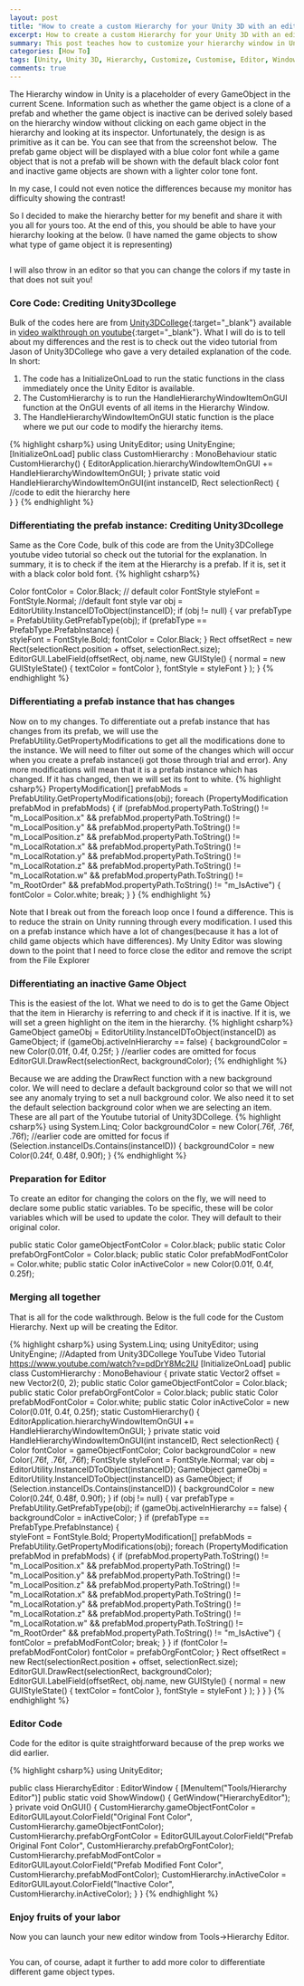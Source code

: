 ```yaml
---
layout: post
title: "How to create a custom Hierarchy for your Unity 3D with an editor"
excerpt: How to create a custom Hierarchy for your Unity 3D with an editor
summary: This post teaches how to customize your hierarchy window in Unity 3D Editor
categories: [How To]
tags: [Unity, Unity 3D, Hierarchy, Customize, Customise, Editor, Window, C Sharp, gaming, classic]
comments: true
---
```


The Hierarchy window in Unity is a placeholder of every GameObject in the current Scene. Information such as whether the game object is a clone of a prefab and whether the game object is inactive can be derived solely based on the hierarchy window without clicking on each game object in the hierarchy and looking at its inspector. Unfortunately, the design is as primitive as it can be. You can see that from the screenshot below.
<img src="{{ site.baseurl }}/images/Unity_Custom_Hierarchy_1.png" alt="">
The prefab game object will be displayed with a blue color font while a game object that is not a prefab will be shown with the default black color font and inactive game objects are shown with a lighter color tone font. 
<div class="info">In my case, I could not even notice the differences because my monitor has difficulty showing the contrast!</div>

So I decided to make the hierarchy better for my benefit and share it with you all for yours too.
At the end of this, you should be able to have your hierarchy looking at the below. (I have named the game objects to show what type of game object it is representing)

<img src="{{ site.baseurl }}/images/Unity_Custom_Hierarchy_2.png" alt="">

I will also throw in an editor so that you can change the colors if my taste in that does not suit you!

### Core Code: Crediting Unity3Dcollege
Bulk of the codes here are from [Unity3DCollege](https://unity3d.college){:target="_blank"} available in [video walkthrough on youtube](https://www.youtube.com/watch?v=pdDrY8Mc2lU&t=236s){:target="_blank"}. What I will do is to tell about my differences and the rest is to check out the video tutorial from Jason of Unity3DCollege who gave a very detailed explanation of the code. In short:<br>
1. The code has a <keyword>InitializeOnLoad</keyword> to run the static functions in the class immediately once the Unity Editor is available.<br>
2. The <keyword>CustomHierarchy</keyword> is to run the HandleHierarchyWindowItemOnGUI function at the OnGUI events of all items in the Hierarchy Window.<br>
3. The <keyword>HandleHierarchyWindowItemOnGUI</keyword> static function is the place where we put our code to modify the hierarchy items.

{% highlight csharp%}
using UnityEditor;
using UnityEngine;
[InitializeOnLoad]
public class CustomHierarchy : MonoBehaviour
    static CustomHierarchy()
    {
        EditorApplication.hierarchyWindowItemOnGUI += HandleHierarchyWindowItemOnGUI;
    }
    private static void HandleHierarchyWindowItemOnGUI(int instanceID, Rect selectionRect)
    {
		//code to edit the hierarchy here        
    }
}
{% endhighlight %}

### Differentiating the prefab instance: Crediting Unity3Dcollege
Same as the Core Code, bulk of this code are from the Unity3DCollege youtube video tutorial so check out the tutorial for the explanation. In summary, it is to check if the item at the Hierarchy is a prefab. If it is, set it with a black color bold font. 
{% highlight csharp%}

Color fontColor = Color.Black; // default color
FontStyle styleFont = FontStyle.Normal; //default font style
var obj = EditorUtility.InstanceIDToObject(instanceID);
if (obj != null)
{
    var prefabType = PrefabUtility.GetPrefabType(obj);
    if (prefabType == PrefabType.PrefabInstance)
    {   
        styleFont = FontStyle.Bold;
        fontColor = Color.Black;
    }
    Rect offsetRect = new Rect(selectionRect.position + offset, selectionRect.size);
	EditorGUI.LabelField(offsetRect, obj.name, new GUIStyle()
	{
	    normal = new GUIStyleState() { textColor = fontColor },
	    fontStyle = styleFont
	}
	);
}
{% endhighlight %}

### Differentiating a prefab instance that has changes
Now on to my changes. To differentiate out a prefab instance that has changes from its prefab, we will use the PrefabUtility.GetPropertyModifications to get all the modifications done to the instance. We will need to filter out some of the changes which will occur when you create a prefab instance(i got those through trial and error). Any more modifications will mean that it is a prefab instance which has changed. If it has changed, then we will set its font to white.
{% highlight csharp%}
PropertyModification[] prefabMods = PrefabUtility.GetPropertyModifications(obj);
foreach (PropertyModification prefabMod in prefabMods)
{
    if (prefabMod.propertyPath.ToString() != "m_LocalPosition.x" && prefabMod.propertyPath.ToString() != "m_LocalPosition.y" && prefabMod.propertyPath.ToString() != "m_LocalPosition.z" && prefabMod.propertyPath.ToString() != "m_LocalRotation.x" && prefabMod.propertyPath.ToString() != "m_LocalRotation.y" && prefabMod.propertyPath.ToString() != "m_LocalRotation.z" && prefabMod.propertyPath.ToString() != "m_LocalRotation.w" && prefabMod.propertyPath.ToString() != "m_RootOrder" && prefabMod.propertyPath.ToString() != "m_IsActive")
    {
        fontColor = Color.white;
        break;
    }
}
{% endhighlight %}

<div class="warning">Note that I break out from the foreach loop once I found a difference. This is to reduce the strain on Unity running through every modification. I used this on a prefab instance which have a lot of changes(because it has a lot of child game objects which have differences). My Unity Editor was slowing down to the point that I need to force close the editor and remove the script from the File Explorer</div>

### Differentiating an inactive Game Object
This is the easiest of the lot. What we need to do is to get the Game Object that the item in Hierarchy is referring to and check if it is inactive. If it is, we will set a green highlight on the item in the hierarchy.
{% highlight csharp%}
GameObject gameObj = EditorUtility.InstanceIDToObject(instanceID) as GameObject;
if (gameObj.activeInHierarchy == false)
{
    backgroundColor = new Color(0.01f, 0.4f, 0.25f;
}
//earlier codes are omitted for focus
EditorGUI.DrawRect(selectionRect, backgroundColor);
{% endhighlight %}

Because we are adding the DrawRect function with a new background color. We will need to declare a default background color so that we will not see any anomaly trying to set a null background color. We also need it to set the default selection background color when we are selecting an item. These are all part of the Youtube tutorial of Unity3DCollege. 
{% highlight csharp%}
using System.Linq;
Color backgroundColor = new Color(.76f, .76f, .76f);
//earlier code are omitted for focus
if (Selection.instanceIDs.Contains(instanceID))
{
    backgroundColor = new Color(0.24f, 0.48f, 0.90f);
}
{% endhighlight %}

### Preparation for Editor
To create an editor for changing the colors on the fly, we will need to declare some public static variables. To be specific, these will be color variables which will be used to update the color. They will default to their original color.

public static Color gameObjectFontColor = Color.black;
public static Color prefabOrgFontColor = Color.black;
public static Color prefabModFontColor = Color.white;
public static Color inActiveColor = new Color(0.01f, 0.4f, 0.25f);

### Merging all together
That is all for the code walkthrough. Below is the full code for the Custom Hierarchy. Next up will be creating the Editor.

{% highlight csharp%}
using System.Linq;
using UnityEditor;
using UnityEngine;
//Adapted from Unity3DCollege YouTube Video Tutorial https://www.youtube.com/watch?v=pdDrY8Mc2lU
[InitializeOnLoad]
public class CustomHierarchy : MonoBehaviour
{
    private static Vector2 offset = new Vector2(0, 2);
    public static Color gameObjectFontColor = Color.black;
    public static Color prefabOrgFontColor = Color.black;
    public static Color prefabModFontColor = Color.white;
    public static Color inActiveColor = new Color(0.01f, 0.4f, 0.25f);
    static CustomHierarchy()
    {
        EditorApplication.hierarchyWindowItemOnGUI += HandleHierarchyWindowItemOnGUI;
    }
    private static void HandleHierarchyWindowItemOnGUI(int instanceID, Rect selectionRect)
    {
        Color fontColor = gameObjectFontColor;
        Color backgroundColor = new Color(.76f, .76f, .76f);
        FontStyle styleFont = FontStyle.Normal;
        var obj = EditorUtility.InstanceIDToObject(instanceID);
        GameObject gameObj = EditorUtility.InstanceIDToObject(instanceID) as GameObject;
        if (Selection.instanceIDs.Contains(instanceID))
        {
            backgroundColor = new Color(0.24f, 0.48f, 0.90f);
        }
        if (obj != null)
        {
            var prefabType = PrefabUtility.GetPrefabType(obj);
            if (gameObj.activeInHierarchy == false)
            {
                backgroundColor = inActiveColor;
            }
            if (prefabType == PrefabType.PrefabInstance)
            {   
                styleFont = FontStyle.Bold;
                PropertyModification[] prefabMods = PrefabUtility.GetPropertyModifications(obj);
                foreach (PropertyModification prefabMod in prefabMods)
                {
                    if (prefabMod.propertyPath.ToString() != "m_LocalPosition.x" && prefabMod.propertyPath.ToString() != "m_LocalPosition.y" && prefabMod.propertyPath.ToString() != "m_LocalPosition.z" && prefabMod.propertyPath.ToString() != "m_LocalRotation.x" && prefabMod.propertyPath.ToString() != "m_LocalRotation.y" && prefabMod.propertyPath.ToString() != "m_LocalRotation.z" && prefabMod.propertyPath.ToString() != "m_LocalRotation.w" && prefabMod.propertyPath.ToString() != "m_RootOrder" && prefabMod.propertyPath.ToString() != "m_IsActive")
                    {
                        fontColor = prefabModFontColor;
                        break;
                    }
                }
                if (fontColor != prefabModFontColor) fontColor = prefabOrgFontColor;
            }
            Rect offsetRect = new Rect(selectionRect.position + offset, selectionRect.size);
            EditorGUI.DrawRect(selectionRect, backgroundColor);
            EditorGUI.LabelField(offsetRect, obj.name, new GUIStyle()
            {
                normal = new GUIStyleState() { textColor = fontColor },
                fontStyle = styleFont
            }
            );
        }
    }
}
{% endhighlight %}

### Editor Code

Code for the editor is quite straightforward because of the prep works we did earlier.

{% highlight csharp%}
using UnityEditor;

public class HierarchyEditor : EditorWindow
{
    [MenuItem("Tools/Hierarchy Editor")]
    public static void ShowWindow()
    {
        GetWindow<HierarchyEditor>("HierarchyEditor");
    }
    private void OnGUI()
    {
        CustomHierarchy.gameObjectFontColor = EditorGUILayout.ColorField("Original Font Color", CustomHierarchy.gameObjectFontColor);
        CustomHierarchy.prefabOrgFontColor = EditorGUILayout.ColorField("Prefab Original Font Color", CustomHierarchy.prefabOrgFontColor);
        CustomHierarchy.prefabModFontColor = EditorGUILayout.ColorField("Prefab Modified Font Color", CustomHierarchy.prefabModFontColor);
        CustomHierarchy.inActiveColor = EditorGUILayout.ColorField("Inactive Color", CustomHierarchy.inActiveColor);
    }
}
{% endhighlight %}

### Enjoy fruits of your labor
Now you can launch your new editor window from Tools->Hierarchy Editor.

<img src="{{ site.baseurl }}/images/Unity_Custom_Hierarchy_3.gif" alt="">

You can, of course, adapt it further to add more color to differentiate different game object types.

